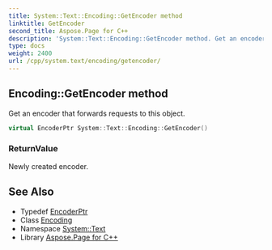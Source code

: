 ```yaml
---
title: System::Text::Encoding::GetEncoder method
linktitle: GetEncoder
second_title: Aspose.Page for C++
description: 'System::Text::Encoding::GetEncoder method. Get an encoder that forwards requests to this object in C++.'
type: docs
weight: 2400
url: /cpp/system.text/encoding/getencoder/
---
```

## Encoding::GetEncoder method


Get an encoder that forwards requests to this object.

```cpp
virtual EncoderPtr System::Text::Encoding::GetEncoder()
```


### ReturnValue

Newly created encoder.

## See Also

* Typedef [EncoderPtr](../../../system/encoderptr/)
* Class [Encoding](../)
* Namespace [System::Text](../../)
* Library [Aspose.Page for C++](../../../)
